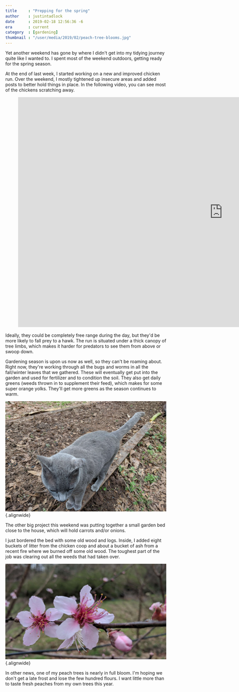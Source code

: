 ```yaml
---
title     : "Prepping for the spring"
author    : justintadlock
date      : 2019-02-18 12:56:36 -6
era       : current
category  : [gardening]
thumbnail : "/user/media/2019/02/peach-tree-blooms.jpg"
---
```


Yet another weekend has gone by where I didn't get into my tidying journey quite like I wanted to.  I spent most of the weekend outdoors, getting ready for the spring season.

At the end of last week, I started working on a new and improved chicken run.  Over the weekend, I mostly tightened up insecure areas and added posts to better hold things in place.  In the following video, you can see most of the chickens scratching away.

<figure class="alignwide">
	<div class="embed-wrap">
		<iframe width="1280" height="720" src="https://www.youtube.com/embed/ctdSh7-xFho" frameborder="0" allow="accelerometer; autoplay; encrypted-media; gyroscope; picture-in-picture" allowfullscreen></iframe>
	</div>
</figure>

Ideally, they could be completely free range during the day, but they'd be more likely to fall prey to a hawk.  The run is situated under a thick canopy of tree limbs, which makes it harder for predators to see them from above or swoop down.

Gardening season is upon us now as well, so they can't be roaming about.  Right now, they're working through all the bugs and worms in all the fall/winter leaves that we gathered.  These will eventually get put into the garden and used for fertilizer and to condition the soil.  They also get daily greens (weeds thrown in to supplement their feed), which makes for some super orange yolks.  They'll get more greens as the season continues to warm.

![Panther, one of my cats, walking the border of the garden bed.](/user/media/2019/02/panther-garden-bed.jpg){.alignwide}

The other big project this weekend was putting together a small garden bed close to the house, which will hold carrots and/or onions.

I just bordered the bed with some old wood and logs.  Inside, I added eight buckets of litter from the chicken coop and about a bucket of ash from a recent fire where we burned off some old wood.  The toughest part of the job was clearing out all the weeds that had taken over.

![Pink flowers blooming on a peach tree.](/user/media/2019/02/peach-tree-blooms.jpg){.alignwide}

In other news, one of my peach trees is nearly in full bloom.  I'm hoping we don't get a late frost and lose the few hundred flours.  I want little more than to taste fresh peaches from my own trees this year.
